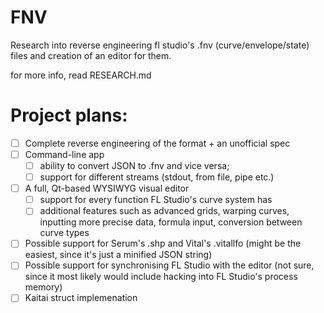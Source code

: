 # FNV
Research into reverse engineering fl studio's .fnv (curve/envelope/state) files and creation of an editor for them.

for more info, read RESEARCH.md

# Project plans:
- [ ] Complete reverse engineering of the format + an unofficial spec
- [ ] Command-line app
  * [ ] ability to convert JSON to .fnv and vice versa;
  * [ ] support for different streams (stdout, from file, pipe etc.)
- [ ] A full, Qt-based WYSIWYG visual editor
  * [ ] support for every function FL Studio's curve system has
  * [ ] additional features such as advanced grids, warping curves, inputting more precise data, formula input, conversion between curve types
- [ ] Possible support for Serum's .shp and Vital's .vitallfo (might be the easiest, since it's just a minified JSON string)
- [ ] Possible support for synchronising FL Studio with the editor (not sure, since it most likely would include hacking into FL Studio's process memory)
- [ ] Kaitai struct implemenation
